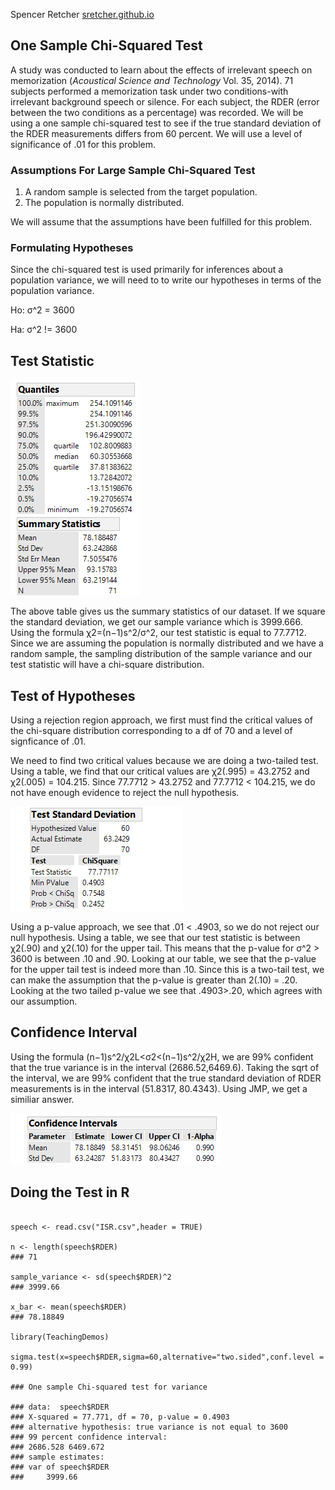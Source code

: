 
Spencer Retcher
[sretcher.github.io](https://github.com/sretcher/sretcher.github.io)

## One Sample Chi-Squared Test
A study was conducted to learn about the effects of irrelevant speech on memorization (*Acoustical Science and Technology* Vol. 35, 2014). 71 subjects performed a memorization task under two conditions-with irrelevant background speech or silence. For each subject, the RDER (error between the two conditions as a percentage) was recorded. We will be using a one sample chi-squared test to see if the true standard deviation of the RDER measurements differs from 60 percent. We will use a level of significance of .01 for this problem.

### Assumptions For Large Sample Chi-Squared Test

1. A random sample is selected from the target population.
2. The population is normally distributed.

We will assume that the assumptions have been fulfilled for this problem.

### Formulating Hypotheses

Since the chi-squared test is used primarily for inferences about a population variance, we will need to to write our hypotheses in terms of the population variance. 

Ho: σ^2 = 3600

Ha: σ^2 != 3600

## Test Statistic

![summary](distribution-speech.png)

The above table gives us the summary statistics of our dataset. If we square the standard deviation, we get our sample variance which is 3999.666. Using the formula χ2=(n−1)s^2/σ^2, our test statistic is equal to 77.7712. Since we are assuming the population is normally distributed and we have a random sample, the sampling distribution of the sample variance and our test statistic will have a chi-square distribution. 

## Test of Hypotheses

Using a rejection region approach, we first must find the critical values of the chi-square distribution corresponding to a df of 70 and a level of signficance of .01. 

We need to find two critical values because we are doing a two-tailed test. Using a table, we find that our critical values are  χ2(.995) = 43.2752 and  χ2(.005) = 104.215. Since 77.7712 > 43.2752 and 77.7712 < 104.215, we do not have enough evidence to reject the null hypothesis.


![test](test.png)

Using a p-value approach, we see that .01 < .4903, so we do not reject our null hypothesis. Using a table, we see that our test statistic is between χ2(.90) and χ2(.10) for the upper tail. This means that the p-value for σ^2 > 3600 is between .10 and .90. Looking at our table, we see that the p-value for the upper tail test is indeed more than .10. Since this is a two-tail test, we can make the assumption that the p-value is greater than 2(.10) = .20. Looking at the two tailed p-value we see that .4903>.20, which agrees with our assumption. 


## Confidence Interval

Using the formula (n−1)s^2/χ2L<σ2<(n−1)s^2/χ2H, we are 99% confident that the true variance is in the interval (2686.52,6469.6). Taking the sqrt of the interval, we are 99% confident that the true standard deviation of RDER measurements is in the interval (51.8317, 80.4343). Using JMP, we get a similiar answer. 

![ci](confidence-interval.png)

## Doing the Test in R

```

speech <- read.csv("ISR.csv",header = TRUE)

n <- length(speech$RDER)
### 71

sample_variance <- sd(speech$RDER)^2
### 3999.66

x_bar <- mean(speech$RDER)
### 78.18849

library(TeachingDemos)

sigma.test(x=speech$RDER,sigma=60,alternative="two.sided",conf.level = 0.99)

### One sample Chi-squared test for variance

### data:  speech$RDER
### X-squared = 77.771, df = 70, p-value = 0.4903
### alternative hypothesis: true variance is not equal to 3600
### 99 percent confidence interval:
### 2686.528 6469.672
### sample estimates:
### var of speech$RDER 
###     3999.66 
```






